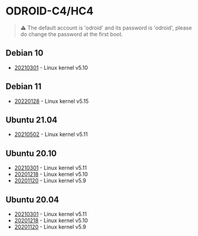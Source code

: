 # ODROID-C4/HC4

>:warning: The default account is 'odroid' and its password is 'odroid', please do change
the password at the first boot.

## Debian 10
* [20210301](https://bit.ly/3sC40sm) - Linux kernel v5.10

## Debian 11
* [20220128](https://bit.ly/3KORI9U) - Linux kernel v5.15

## Ubuntu 21.04
* [20210502](https://bit.ly/334K9Ho) - Linux kernel v5.11

## Ubuntu 20.10
* [20210301](https://bit.ly/3kzeJAW) - Linux kernel v5.11
* [20201218](https://bit.ly/3gVHeac) - Linux kernel v5.10
* [20201120](https://bit.ly/3pN09YM) - Linux kernel v5.9

## Ubuntu 20.04
* [20210301](https://bit.ly/3dSJ3Fn) - Linux kernel v5.11
* [20201218](https://bit.ly/3nzzeOs) - Linux kernel v5.10
* [20201120](https://bit.ly/3kMLwAP) - Linux kernel v5.9
